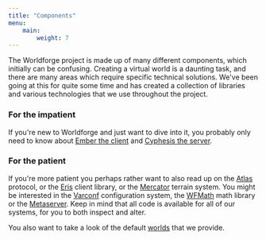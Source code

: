 ```yaml
---
title: "Components"
menu:
    main:
        weight: 7
---
```


The Worldforge project is made up of many different components, which initially can be confusing. Creating a virtual
world is a daunting task, and there are many areas which require specific technical solutions. We've been going at this
for quite some time and has created a collection of libraries and various technologies that we use throughout the
project.

### For the impatient

If you're new to Worldforge and just want to dive into it, you probably only need to know
about [Ember the client](ember) and [Cyphesis the server](cyphesis).

### For the patient

If you're more patient you perhaps rather want to also read up on the [Atlas](atlas) protocol, or the [Eris](eris)
client library, or the [Mercator](mercator) terrain system. You might be interested in the [Varconf](varconf)
configuration system, the [WFMath](wfmath) math library or the [Metaserver](metaserver). Keep in mind that all code is
available for all of our systems, for you to both inspect and alter.

You also want to take a look of the default [worlds](worlds) that we provide.